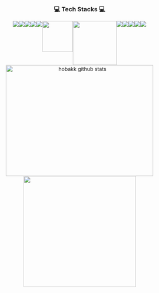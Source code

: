 <div align=center>
    <h3>💻 Tech Stacks 💻</h3>
    <div style="display: flex; justify-content: center;">
        <img src="https://img.shields.io/badge/Spring-6DB33F?style=for-the-badge&logo=Spring&logoColor=black">
        <img src="https://img.shields.io/badge/SpringSecurity-6DB33F?style=for-the-badge&logo=SpringSecurity&logoColor=black">
        <img src="https://img.shields.io/badge/Redis-DC382D?style=for-the-badge&logo=Redis&logoColor=black">
        <img src="https://img.shields.io/badge/MySql-4479A1?style=for-the-badge&logo=MySql&logoColor=black">
        <img src="https://img.shields.io/badge/Oracle-F80000?style=for-the-badge&logo=Oracle&logoColor=black">
    </br>
        <img width="83cm" src="https://img.shields.io/badge/React-61DAFB?style=flat-square&logo=React&logoColor=white"/>
        <img width="119cm" src="https://img.shields.io/badge/JavaScript-F7DF1E?style=flat-square&logo=JavaScript&logoColor=white"/>
        <img src="https://img.shields.io/badge/TypeScript-3178C6?style=for-the-badge&logo=TypeScript&logoColor=white">
        <img src="https://img.shields.io/badge/HTML5-E34F26?style=for-the-badge&logo=HTML5&logoColor=black">
        <img src="https://img.shields.io/badge/CSS3-1572B6?style=for-the-badge&logo=CSS3&logoColor=black">
        <img src="https://img.shields.io/badge/Redux-764ABC?style=for-the-badge&logo=Redux&logoColor=black">
        <img src="https://img.shields.io/badge/StyledComponents-DB7093?style=for-the-badge&logo=StyledComponents&logoColor=black">
    </div>
    <img src="https://github-readme-stats.vercel.app/api?username=hobakk&show_icons=true" alt="hobakk github stats" width="400" height="300">
    <img src="https://github-readme-stats.vercel.app/api/top-langs/?username=hobakk&show_icons=true&hide_border=true&title_color=004386&icon_color=004386&layout=compact" width="305" height="300">
</div>

